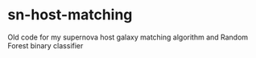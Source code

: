 # sn-host-matching
Old code for my supernova host galaxy matching algorithm and Random Forest binary classifier
